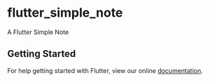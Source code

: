 # flutter_simple_note

A Flutter Simple Note

## Getting Started

For help getting started with Flutter, view our online
[documentation](https://flutter.io/).
